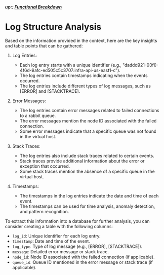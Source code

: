 ##### up:: [Functional Breakdown](../functional_breakdown.md)

# Log Structure Analysis

Based on the information provided in the context, here are the key insights and table points that can be gathered:

1. Log Entries:
   
   - Each log entry starts with a unique identifier (e.g., "daddd921-00f0-4f6d-9afc-ed505c5c3707:infra-api-us-east1-c").
   - The log entries contain timestamps indicating when the events occurred.
   - The log entries include different types of log messages, such as [ERROR] and [STACKTRACE].

2. Error Messages:
   
   - The log entries contain error messages related to failed connections to a rabbit queue.
   - The error messages mention the node ID associated with the failed connection.
   - Some error messages indicate that a specific queue was not found in the virtual host.

3. Stack Traces:
   
   - The log entries also include stack traces related to certain events.
   - Stack traces provide additional information about the error or exception that occurred.
   - Some stack traces mention the absence of a specific queue in the virtual host.

4. Timestamps:
   
   - The timestamps in the log entries indicate the date and time of each event.
   - The timestamps can be used for time analysis, anomaly detection, and pattern recognition.

To extract this information into a database for further analysis, you can consider creating a table with the following columns:

- `log_id`: Unique identifier for each log entry.
- `timestamp`: Date and time of the event.
- `log_type`: Type of log message (e.g., [ERROR], [STACKTRACE]).
- `message`: Detailed error message or stack trace.
- `node_id`: Node ID associated with the failed connection (if applicable).
- `queue_id`: Queue ID mentioned in the error message or stack trace (if applicable).
